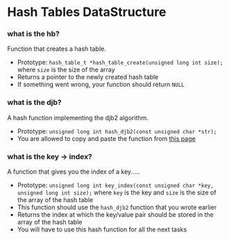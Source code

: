 # Hash Tables DataStructure


### what is the hb?
Function that creates a hash table.
* Prototype: `hash_table_t *hash_table_create(unsigned long int size);` where `size` is the size of the array
* Returns a pointer to the newly created hash table
* If something went wrong, your function should return `NULL`


### what is the djb?
A hash function implementing the djb2 algorithm.
* Prototype: `unsigned long int hash_djb2(const unsigned char *str);`
* You are allowed to copy and paste the function from [this page](https://gist.github.com/papamuziko/7bb52dfbb859fdffc4bd0f95b76f71e8)


### what is the key -> index?
A function that gives you the index of a key.....
* Prototype: `unsigned long int key_index(const unsigned char *key, unsigned long int size);` where `key` is the key and `size` is the size of the array of the hash table
* This function should use the `hash_djb2` function that you wrote earlier
* Returns the index at which the key/value pair should be stored in the array of the hash table
* You will have to use this hash function for all the next tasks